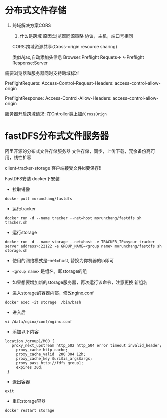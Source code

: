 # 分布式文件存储

1. 跨域解决方案CORS
   1. 什么是跨域
   原因:浏览器同源策略
        协议，主机，端口号相同
   
   CORS:跨域资源共享(Cross-origin resource sharing)

   类似Ajax,自动添加头信息
   Browser:Preflight Requets->
   <-Preflight Response:Server

需要浏览器和服务器同时支持跨域标准

PreflightRequets:
   Access-Control-Request-Headers: access-control-allow-origin

PreflightResponse:
   Access-Control-Allow-Headers: access-control-allow-origin

服务器开启跨域请求:
在Cntroller类上加`@CrossOrign`

# fastDFS分布式文件服务器
阿里开源的分布式文件存储服务器
文件存储，同步，上传下载，冗余备份高可用，线性扩容

client-tracker-storage
客户端接受文件id要保存!!

FastDFS安装
docker下安装
- 拉取镜像
```shell
docker pull morunchang/fastdfs
```

- 运行tracker
```shell
docker run -d --name tracker --net=host morunchang/fastdfs sh tracker.sh
```

- 运行storage
```shell
docker run -d --name storage --net=host -e TRACKER_IP=<your tracker server address>:22122 -e GROUP_NAME=<group name> morunchang/fastdfs sh storage.sh
```

- 使用的网络模式是–net=host, <your tracker server address> 替换为你机器的Ip即可  
- `<group name>` 是组名，即storage的组  
- 如果想要增加新的storage服务器，再次运行该命令，注意更换 新组名



- 进入storage的容器内部，修改nginx.conf
```shell
docker exec -it storage  /bin/bash
```

- 进入后
```shell
vi /data/nginx/conf/nginx.conf
```

- 添加以下内容
```
location /group1/M00 {
   proxy_next_upstream http_502 http_504 error timeout invalid_header;
     proxy_cache http-cache;
     proxy_cache_valid  200 304 12h;
     proxy_cache_key $uri$is_args$args;
     proxy_pass http://fdfs_group1;
     expires 30d;
 }
```

- 退出容器
```
exit
```

- 重启storage容器
```
docker restart storage
```